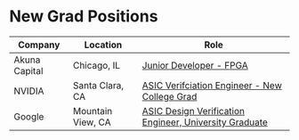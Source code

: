 # New Grad Positions

| Company | Location | Role |
| --- | --- | --- |
| Akuna Capital | Chicago, IL | [Junior Developer - FPGA](https://akunacapital.com/job-details?gh_jid=4272802) |
| NVIDIA | Santa Clara, CA | [ASIC Verifciation Engineer - New College Grad](https://nvidia.wd5.myworkdayjobs.com/en-US/UniversityJobs/job/ASIC-Verification-Engineer---New-College-Grad_JR1959064) |
| Google | Mountain View, CA | [ASIC Design Verification Engineer, University Graduate](https://careers.google.com/jobs/results/109911190781469382-asic-design-verification-engineer-university-graduate/?company=Google&company=Google%20Fiber&company=YouTube&employment_type=FULL_TIME&hl=en_US&jlo=en_US&q=university%20graduate&sort_by=relevance)
